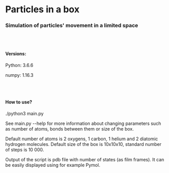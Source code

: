 # Particles in a box

### Simulation of particles' movement in a limited space

<br></br>

#### Versions:
Python: 3.6.6

numpy: 1.16.3

<br></br>


#### How to use?

./python3 main.py

See main.py --help for more information about changing parameters such as number of atoms, bonds between them or size of the box.

Default number of atoms is 2 oxygens, 1 carbon, 1 helium and 2 diatomic hydrogen molecules. 
Default size of the box is 10x10x10, standard number of steps is 10 000.

Output of the script is pdb file with number of states (as film frames). 
It can be easily displayed using for example Pymol.
